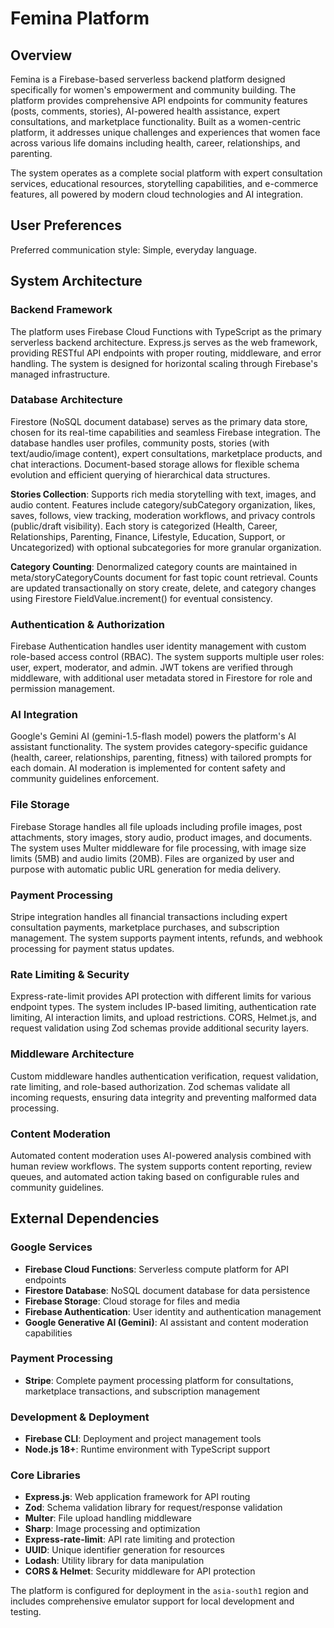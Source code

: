 # Femina Platform

## Overview

Femina is a Firebase-based serverless backend platform designed specifically for women's empowerment and community building. The platform provides comprehensive API endpoints for community features (posts, comments, stories), AI-powered health assistance, expert consultations, and marketplace functionality. Built as a women-centric platform, it addresses unique challenges and experiences that women face across various life domains including health, career, relationships, and parenting.

The system operates as a complete social platform with expert consultation services, educational resources, storytelling capabilities, and e-commerce features, all powered by modern cloud technologies and AI integration.

## User Preferences

Preferred communication style: Simple, everyday language.

## System Architecture

### Backend Framework
The platform uses Firebase Cloud Functions with TypeScript as the primary serverless backend architecture. Express.js serves as the web framework, providing RESTful API endpoints with proper routing, middleware, and error handling. The system is designed for horizontal scaling through Firebase's managed infrastructure.

### Database Architecture
Firestore (NoSQL document database) serves as the primary data store, chosen for its real-time capabilities and seamless Firebase integration. The database handles user profiles, community posts, stories (with text/audio/image content), expert consultations, marketplace products, and chat interactions. Document-based storage allows for flexible schema evolution and efficient querying of hierarchical data structures.

**Stories Collection**: Supports rich media storytelling with text, images, and audio content. Features include category/subCategory organization, likes, saves, follows, view tracking, moderation workflows, and privacy controls (public/draft visibility). Each story is categorized (Health, Career, Relationships, Parenting, Finance, Lifestyle, Education, Support, or Uncategorized) with optional subcategories for more granular organization.

**Category Counting**: Denormalized category counts are maintained in meta/storyCategoryCounts document for fast topic count retrieval. Counts are updated transactionally on story create, delete, and category changes using Firestore FieldValue.increment() for eventual consistency.

### Authentication & Authorization
Firebase Authentication handles user identity management with custom role-based access control (RBAC). The system supports multiple user roles: user, expert, moderator, and admin. JWT tokens are verified through middleware, with additional user metadata stored in Firestore for role and permission management.

### AI Integration
Google's Gemini AI (gemini-1.5-flash model) powers the platform's AI assistant functionality. The system provides category-specific guidance (health, career, relationships, parenting, fitness) with tailored prompts for each domain. AI moderation is implemented for content safety and community guidelines enforcement.

### File Storage
Firebase Storage handles all file uploads including profile images, post attachments, story images, story audio, product images, and documents. The system uses Multer middleware for file processing, with image size limits (5MB) and audio limits (20MB). Files are organized by user and purpose with automatic public URL generation for media delivery.

### Payment Processing
Stripe integration handles all financial transactions including expert consultation payments, marketplace purchases, and subscription management. The system supports payment intents, refunds, and webhook processing for payment status updates.

### Rate Limiting & Security
Express-rate-limit provides API protection with different limits for various endpoint types. The system includes IP-based limiting, authentication rate limiting, AI interaction limits, and upload restrictions. CORS, Helmet.js, and request validation using Zod schemas provide additional security layers.

### Middleware Architecture
Custom middleware handles authentication verification, request validation, rate limiting, and role-based authorization. Zod schemas validate all incoming requests, ensuring data integrity and preventing malformed data processing.

### Content Moderation
Automated content moderation uses AI-powered analysis combined with human review workflows. The system supports content reporting, review queues, and automated action taking based on configurable rules and community guidelines.

## External Dependencies

### Google Services
- **Firebase Cloud Functions**: Serverless compute platform for API endpoints
- **Firestore Database**: NoSQL document database for data persistence
- **Firebase Storage**: Cloud storage for files and media
- **Firebase Authentication**: User identity and authentication management
- **Google Generative AI (Gemini)**: AI assistant and content moderation capabilities

### Payment Processing
- **Stripe**: Complete payment processing platform for consultations, marketplace transactions, and subscription management

### Development & Deployment
- **Firebase CLI**: Deployment and project management tools
- **Node.js 18+**: Runtime environment with TypeScript support

### Core Libraries
- **Express.js**: Web application framework for API routing
- **Zod**: Schema validation library for request/response validation
- **Multer**: File upload handling middleware
- **Sharp**: Image processing and optimization
- **Express-rate-limit**: API rate limiting and protection
- **UUID**: Unique identifier generation for resources
- **Lodash**: Utility library for data manipulation
- **CORS & Helmet**: Security middleware for API protection

The platform is configured for deployment in the `asia-south1` region and includes comprehensive emulator support for local development and testing.